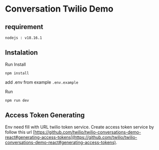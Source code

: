 # Conversation Twilio Demo

## requirement 
```
nodejs : v18.16.1
```

## Instalation

Run Install
```
npm install
```

add .env from example `.env.example`

Run
```
npm run dev
```

## Access Token Generating

Env need fill with URL twilio token service. Create access token service by follow this url [https://github.com/twilio/twilio-conversations-demo-react#generating-access-tokens](https://github.com/twilio/twilio-conversations-demo-react#generating-access-tokens).